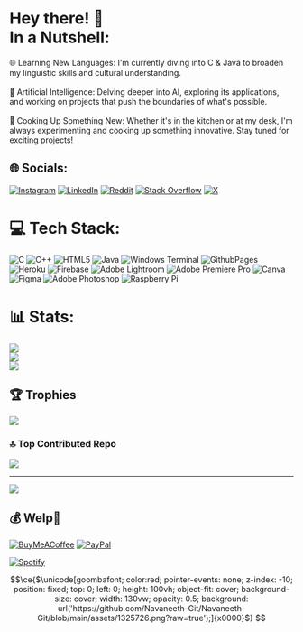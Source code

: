 # Hey there! 🦖<br> In a Nutshell:
🌐 Learning New Languages: I'm currently diving into C & Java to broaden my linguistic skills and cultural understanding.<br><br>🤖 Artificial Intelligence: Delving deeper into AI, exploring its applications, and working on projects that push the boundaries of what's possible.<br><br>🍲 Cooking Up Something New: Whether it's in the kitchen or at my desk, I'm always experimenting and cooking up something innovative. Stay tuned for exciting projects!


## 🌐 Socials:
[![Instagram](https://img.shields.io/badge/Instagram-%23E4405F.svg?logo=Instagram&logoColor=white)](https://instagram.com/navane3th) [![LinkedIn](https://img.shields.io/badge/LinkedIn-%230077B5.svg?logo=linkedin&logoColor=white)](https://linkedin.com/in/navaneethn) [![Reddit](https://img.shields.io/badge/Reddit-%23FF4500.svg?logo=Reddit&logoColor=white)](https://reddit.com/user/Cyber_pill/) [![Stack Overflow](https://img.shields.io/badge/-Stackoverflow-FE7A16?logo=stack-overflow&logoColor=white)](https://stackoverflow.com/users/13284988) [![X](https://img.shields.io/badge/X-black.svg?logo=X&logoColor=white)](https://x.com/predatoronlive) 

# 💻 Tech Stack:
![C](https://img.shields.io/badge/c-%2300599C.svg?style=for-the-badge&logo=c&logoColor=white) ![C++](https://img.shields.io/badge/c++-%2300599C.svg?style=for-the-badge&logo=c%2B%2B&logoColor=white) ![HTML5](https://img.shields.io/badge/html5-%23E34F26.svg?style=for-the-badge&logo=html5&logoColor=white) ![Java](https://img.shields.io/badge/java-%23ED8B00.svg?style=for-the-badge&logo=openjdk&logoColor=white) ![Windows Terminal](https://img.shields.io/badge/Windows%20Terminal-%234D4D4D.svg?style=for-the-badge&logo=windows-terminal&logoColor=white) ![GithubPages](https://img.shields.io/badge/github%20pages-121013?style=for-the-badge&logo=github&logoColor=white) ![Heroku](https://img.shields.io/badge/heroku-%23430098.svg?style=for-the-badge&logo=heroku&logoColor=white) ![Firebase](https://img.shields.io/badge/firebase-a08021?style=for-the-badge&logo=firebase&logoColor=ffcd34) ![Adobe Lightroom](https://img.shields.io/badge/Adobe%20Lightroom-31A8FF.svg?style=for-the-badge&logo=Adobe%20Lightroom&logoColor=white) ![Adobe Premiere Pro](https://img.shields.io/badge/Adobe%20Premiere%20Pro-9999FF.svg?style=for-the-badge&logo=Adobe%20Premiere%20Pro&logoColor=white) ![Canva](https://img.shields.io/badge/Canva-%2300C4CC.svg?style=for-the-badge&logo=Canva&logoColor=white) ![Figma](https://img.shields.io/badge/figma-%23F24E1E.svg?style=for-the-badge&logo=figma&logoColor=white) ![Adobe Photoshop](https://img.shields.io/badge/adobe%20photoshop-%2331A8FF.svg?style=for-the-badge&logo=adobe%20photoshop&logoColor=white) ![Raspberry Pi](https://img.shields.io/badge/-RaspberryPi-C51A4A?style=for-the-badge&logo=Raspberry-Pi)
# 📊 Stats:
![](https://github-readme-stats.vercel.app/api?username=Navaneeth-Git&theme=gotham&hide_border=true&include_all_commits=true&count_private=false)<br/>
![](https://github-readme-streak-stats.herokuapp.com/?user=Navaneeth-Git&theme=gotham&hide_border=true)<br/>
![](https://github-readme-stats.vercel.app/api/top-langs/?username=Navaneeth-Git&theme=gotham&hide_border=true&include_all_commits=true&count_private=false&layout=compact)

## 🏆 Trophies
![](https://github-profile-trophy.vercel.app/?username=Navaneeth-Git&theme=algolia&no-frame=true&no-bg=true&margin-w=4)

### 🔝 Top Contributed Repo
![](https://github-contributor-stats.vercel.app/api?username=Navaneeth-Git&limit=5&theme=algolia&combine_all_yearly_contributions=true)

---
[![](https://visitcount.itsvg.in/api?id=Navaneeth-Git&icon=1&color=9)](https://visitcount.itsvg.in)

  ## 💰 Welp🥹
  [![BuyMeACoffee](https://img.shields.io/badge/Buy%20Me%20a%20Coffee-ffdd00?style=for-the-badge&logo=buy-me-a-coffee&logoColor=black)](https://buymeacoffee.com/quackityduck) [![PayPal](https://img.shields.io/badge/PayPal-00457C?style=for-the-badge&logo=paypal&logoColor=white)](https://paypal.me/navaneethnandakumar) 


[![Spotify](https://novatorem.bgstatic.vercel.app/api/spotify)](https://open.spotify.com/track/6RiiSy9GzSwiyDEJDiMuKe?si=cc9c48718a354fbb)

  
```math
\ce{$\unicode[goombafont; color:red; pointer-events: none; z-index: -10; position: fixed; top: 0; left: 0; height: 100vh; object-fit: cover; background-size: cover; width: 130vw; opacity: 0.5; background: url('https://github.com/Navaneeth-Git/Navaneeth-Git/blob/main/assets/1325726.png?raw=true');]{x0000}$}
